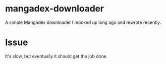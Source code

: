 # mangadex-downloader
A simple Mangadex downloader I mocked up long ago and rewrote recently. 

# Issue
It's slow, but eventually it should get the job done.
